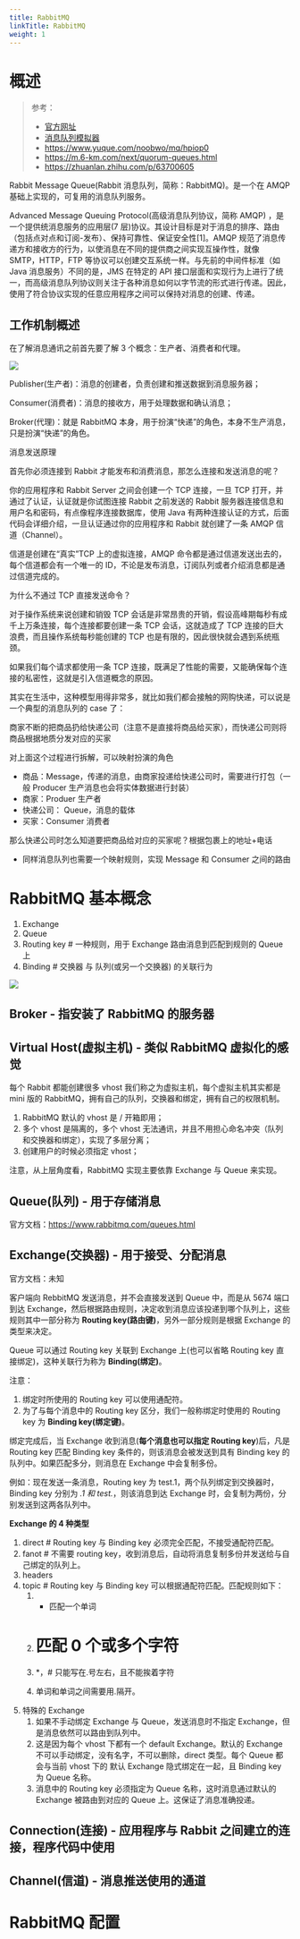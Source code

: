 ```yaml
---
title: RabbitMQ
linkTitle: RabbitMQ
weight: 1
---
```


# 概述

> 参考：
>
> - [官方网址](https://www.rabbitmq.com/)
> - [消息队列模拟器](http://tryrabbitmq.com/)
> - https://www.yuque.com/noobwo/mq/hpiop0
> - https://m.6-km.com/next/quorum-queues.html
> - https://zhuanlan.zhihu.com/p/63700605

Rabbit Message Queue(Rabbit 消息队列，简称：RabbitMQ)。是一个在 AMQP 基础上实现的，可复用的消息队列服务。

Advanced Message Queuing Protocol(高级消息队列协议，简称 AMQP) ，是一个提供统消息服务的应用层(7 层)协议。其设计目标是对于消息的排序、路由（包括点对点和订阅-发布）、保持可靠性、保证安全性\[1]。AMQP 规范了消息传递方和接收方的行为，以使消息在不同的提供商之间实现互操作性，就像 SMTP，HTTP，FTP 等协议可以创建交互系统一样。与先前的中间件标准（如 Java 消息服务）不同的是，JMS 在特定的 API 接口层面和实现行为上进行了统一，而高级消息队列协议则关注于各种消息如何以字节流的形式进行传递。因此，使用了符合协议实现的任意应用程序之间可以保持对消息的创建、传递。

## 工作机制概述

在了解消息通讯之前首先要了解 3 个概念：生产者、消费者和代理。

![](https://notes-learning.oss-cn-beijing.aliyuncs.com/vi79ye/1616130695655-d434cc0d-b15a-48c2-9fad-7fa971d2ffa4.jpeg)

Publisher(生产者)：消息的创建者，负责创建和推送数据到消息服务器；

Consumer(消费者)：消息的接收方，用于处理数据和确认消息；

Broker(代理)：就是 RabbitMQ 本身，用于扮演“快递”的角色，本身不生产消息，只是扮演“快递”的角色。

消息发送原理

首先你必须连接到 Rabbit 才能发布和消费消息，那怎么连接和发送消息的呢？

你的应用程序和 Rabbit Server 之间会创建一个 TCP 连接，一旦 TCP 打开，并通过了认证，认证就是你试图连接 Rabbit 之前发送的 Rabbit 服务器连接信息和用户名和密码，有点像程序连接数据库，使用 Java 有两种连接认证的方式，后面代码会详细介绍，一旦认证通过你的应用程序和 Rabbit 就创建了一条 AMQP 信道（Channel）。

信道是创建在“真实”TCP 上的虚拟连接，AMQP 命令都是通过信道发送出去的，每个信道都会有一个唯一的 ID，不论是发布消息，订阅队列或者介绍消息都是通过信道完成的。

为什么不通过 TCP 直接发送命令？

对于操作系统来说创建和销毁 TCP 会话是非常昂贵的开销，假设高峰期每秒有成千上万条连接，每个连接都要创建一条 TCP 会话，这就造成了 TCP 连接的巨大浪费，而且操作系统每秒能创建的 TCP 也是有限的，因此很快就会遇到系统瓶颈。

如果我们每个请求都使用一条 TCP 连接，既满足了性能的需要，又能确保每个连接的私密性，这就是引入信道概念的原因。

其实在生活中，这种模型用得非常多，就比如我们都会接触的网购快递，可以说是一个典型的消息队列的 case 了：

商家不断的把商品扔给快递公司（注意不是直接将商品给买家），而快递公司则将商品根据地质分发对应的买家

对上面这个过程进行拆解，可以映射扮演的角色

- 商品：Message，传递的消息，由商家投递给快递公司时，需要进行打包（一般 Producer 生产消息也会将实体数据进行封装）
- 商家：Produer 生产者
- 快递公司： Queue，消息的载体
- 买家：Consumer 消费者

那么快递公司时怎么知道要把商品给对应的买家呢？根据包裹上的地址+电话

- 同样消息队列也需要一个映射规则，实现 Message 和 Consumer 之间的路由

# RabbitMQ 基本概念

1. Exchange
2. Queue
3. Routing key # 一种规则，用于 Exchange 路由消息到匹配到规则的 Queue 上
4. Binding # 交换器 与 队列(或另一个交换器) 的关联行为

![](https://notes-learning.oss-cn-beijing.aliyuncs.com/vi79ye/1616130695576-789c9f61-914e-4f88-951c-b1a0915fdc4a.jpeg)

## Broker - 指安装了 RabbitMQ 的服务器

## Virtual Host(虚拟主机) - 类似 RabbitMQ 虚拟化的感觉

每个 Rabbit 都能创建很多 vhost 我们称之为虚拟主机，每个虚拟主机其实都是 mini 版的 RabbitMQ，拥有自己的队列，交换器和绑定，拥有自己的权限机制。

1. RabbitMQ 默认的 vhost 是 / 开箱即用；
2. 多个 vhost 是隔离的，多个 vhost 无法通讯，并且不用担心命名冲突（队列和交换器和绑定），实现了多层分离；
3. 创建用户的时候必须指定 vhost；

注意，从上层角度看，RabbitMQ 实现主要依靠 Exchange 与 Queue 来实现。

## Queue(队列) - 用于存储消息

官方文档：<https://www.rabbitmq.com/queues.html>

## Exchange(交换器) - 用于接受、分配消息

官方文档：未知

客户端向 RebbitMQ 发送消息，并不会直接发送到 Queue 中，而是从 5674 端口到达 Exchange，然后根据路由规则，决定收到消息应该投递到哪个队列上，这些规则其中一部分称为 **Routing key(路由键)**，另外一部分规则是根据 Exchange 的类型来决定。

Queue 可以通过 Routing key 关联到 Exchange 上(也可以省略 Routing key 直接绑定)，这种关联行为称为 **Binding(绑定)**。

注意：

1. 绑定时所使用的 Routing key 可以使用通配符。
2. 为了与每个消息中的 Routing key 区分，我们一般称绑定时使用的 Routing key 为 **Binding key(绑定键)**。

绑定完成后，当 Exchange 收到消息(**每个消息也可以指定 Routing key**)后，凡是 Routing key 匹配 Binding key 条件的，则该消息会被发送到具有 Binding key 的队列中。如果匹配多分，则消息在 Exchange 中会复制多份。

例如：现在发送一条消息，Routing key 为 test.1，两个队列绑定到交换器时，Binding key 分别为 _.1 和 test._，则该消息到达 Exchange 时，会复制为两份，分别发送到这两各队列中。

**Exchange 的 4 种类型**

1. direct # Routing key 与 Binding key 必须完全匹配，不接受通配符匹配。
2. fanot # 不需要 routing key，收到消息后，自动将消息复制多份并发送给与自己绑定的队列上。
3. headers
4. topic # Routing key 与 Binding key 可以根据通配符匹配。匹配规则如下：
   1. - 匹配一个单词

   2. # 匹配 0 个或多个字符

   3. \*，# 只能写在.号左右，且不能挨着字符
   4. 单词和单词之间需要用.隔开。
5. 特殊的 Exchange
   1. 如果不手动绑定 Exchange 与 Queue，发送消息时不指定 Exchange，但是消息依然可以路由到队列中。
   2. 这是因为每个 vhost 下都有一个 default Exchange。默认的 Exchange 不可以手动绑定，没有名字，不可以删除，direct 类型。每个 Queue 都会与当前 vhost 下的 默认 Exchange 隐式绑定在一起，且 Binding key 为 Queue 名称。
   3. 消息中的 Routing key 必须指定为 Queue 名称，这时消息通过默认的 Exchange 被路由到对应的 Queue 上。这保证了消息准确投递。

## Connection(连接) - 应用程序与 Rabbit 之间建立的连接，程序代码中使用

## Channel(信道) - 消息推送使用的通道

# RabbitMQ 配置
